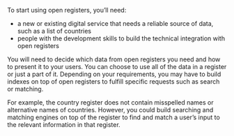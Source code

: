 To start using open registers, you’ll need:  

* a new or existing digital service that needs a reliable source of data, such as a list of countries
* people with the development skills to build the technical integration with open registers

You will need to decide which data from open registers you need and how to present it to your users. You can choose to use all of the data in a register or just a part of it. Depending on your requirements, you may have to build indexes on top of open registers to fulfill specific requests such as search or matching.

For example, the country register does not contain misspelled names or alternative names of countries. However, you could build searching and matching engines on top of the register to find and match a user’s input to the relevant information in that register.
